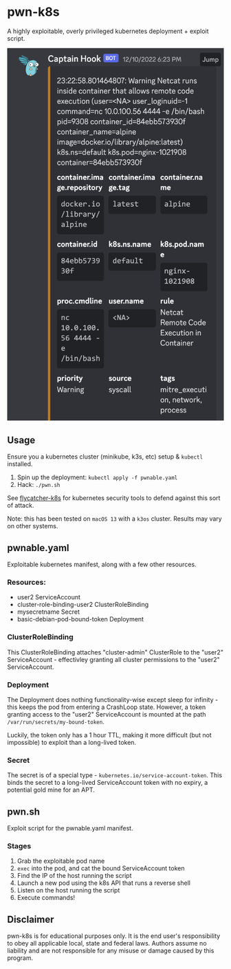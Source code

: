 # pwn-k8s

A highly exploitable, overly privileged kubernetes deployment + exploit script.

![Captain Hook](/captain-hook.png)

## Usage

Ensure you a kubernetes cluster (minikube, k3s, etc) setup & `kubectl` installed.

1. Spin up the deployment: `kubectl apply -f pwnable.yaml`
2. Hack: `./pwn.sh`

See [flycatcher-k8s](https://github.com/ajmilazzo/flycatcher-k8s) for kubernetes security tools to defend against this sort of attack.

Note: this has been tested on `macOS 13` with a `k3os` cluster. Results may vary on other systems.

## pwnable.yaml

Exploitable kubernetes manifest, along with a few other resources.

### Resources:

* user2 ServiceAccount
* cluster-role-binding-user2 ClusterRoleBinding
* mysecretname Secret
* basic-debian-pod-bound-token Deployment

### ClusterRoleBinding

This ClusterRoleBinding attaches "cluster-admin" ClusterRole to the "user2" ServiceAccount - effectivley granting all cluster permissions to the "user2" ServiceAccount.

### Deployment

The Deployment does nothing functionality-wise except sleep for infinity - this keeps the pod from entering a CrashLoop state. However, a token granting access to the "user2" ServiceAccount is mounted at the path `/var/run/secrets/my-bound-token`. 

Luckily, the token only has a 1 hour TTL, making it more difficult (but not impossible) to exploit than a long-lived token.

### Secret

The secret is of a special type - `kubernetes.io/service-account-token`. This binds the secret to a long-lived ServiceAccount token with no expiry, a potential gold mine for an APT.

## pwn.sh

Exploit script for the pwnable.yaml manifest.

### Stages

1. Grab the exploitable pod name
2. `exec` into the pod, and cat the bound ServiceAccount token
3. Find the IP of the host running the script
4. Launch a new pod using the k8s API that runs a reverse shell 
5. Listen on the host running the script 
6. Execute commands!

## Disclaimer

pwn-k8s is for educational purposes only. It is the end user's responsibility to obey all applicable local, state and federal laws. Authors assume no liability and are not responsible for any misuse or damage caused by this program.